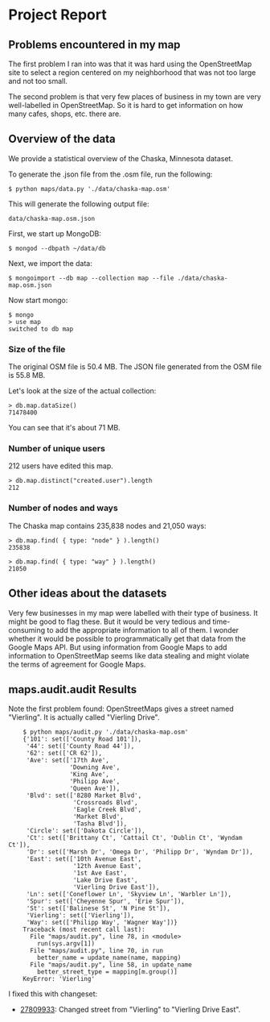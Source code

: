Project Report
==============

Problems encountered in my map
------------------------------

The first problem I ran into was that it was hard using the OpenStreetMap site to select a region centered on my neighborhood that was not too large and not too small.

The second problem is that very few places of business in my town are very well-labelled in OpenStreetMap.  So it is hard to get information on how many cafes, shops, etc. there are.

Overview of the data
--------------------

We provide a statistical overview of the Chaska, Minnesota dataset.

To generate the .json file from the .osm file, run the following:

    $ python maps/data.py './data/chaska-map.osm'

This will generate the following output file:

    data/chaska-map.osm.json

First, we start up MongoDB:

    $ mongod --dbpath ~/data/db

Next, we import the data:

    $ mongoimport --db map --collection map --file ./data/chaska-map.osm.json

Now start mongo:

    $ mongo
    > use map
    switched to db map


### Size of the file

The original OSM file is 50.4 MB.  The JSON file generated from the OSM file is 55.8 MB.

Let's look at the size of the actual collection:

    > db.map.dataSize()
    71478400

You can see that it's about 71 MB.

### Number of unique users

212 users have edited this map.  
             
    > db.map.distinct("created.user").length
    212

### Number of nodes and ways

The Chaska map contains 235,838 nodes and 21,050 ways:

    > db.map.find( { type: "node" } ).length()
    235838
    
    > db.map.find( { type: "way" } ).length()
    21050

Other ideas about the datasets
------------------------------

Very few businesses in my map were labelled with their type of business.  It might be good to flag these.  But it would be very tedious and time-consuming to add the appropriate information to all of them.  I wonder whether it would be possible to programmatically get that data from the Google Maps API.  But using information from Google Maps to add information to OpenStreetMap seems like data stealing and might violate the terms of agreement for Google Maps.

maps.audit.audit Results
------------------------------
Note the first problem found: OpenStreetMaps gives a street named "Vierling".  It is actually called "Vierling Drive".

        $ python maps/audit.py './data/chaska-map.osm'
        {'101': set(['County Road 101']),
         '44': set(['County Road 44']),
         '62': set(['CR 62']),
         'Ave': set(['17th Ave',
                     'Downing Ave',
                     'King Ave',
                     'Philipp Ave',
                     'Queen Ave']),
         'Blvd': set(['8280 Market Blvd',
                      'Crossroads Blvd',
                      'Eagle Creek Blvd',
                      'Market Blvd',
                      'Tasha Blvd']),
         'Circle': set(['Dakota Circle']),
         'Ct': set(['Brittany Ct', 'Cattail Ct', 'Dublin Ct', 'Wyndam Ct']),
         'Dr': set(['Marsh Dr', 'Omega Dr', 'Philipp Dr', 'Wyndam Dr']),
         'East': set(['10th Avenue East',
                      '12th Avenue East',
                      '1st Ave East',
                      'Lake Drive East',
                      'Vierling Drive East']),
         'Ln': set(['Coneflower Ln', 'Skyview Ln', 'Warbler Ln']),
         'Spur': set(['Cheyenne Spur', 'Erie Spur']),
         'St': set(['Balinese St', 'N Pine St']),
         'Vierling': set(['Vierling']),
         'Way': set(['Philipp Way', 'Wagner Way'])}
        Traceback (most recent call last):
          File "maps/audit.py", line 78, in <module>
            run(sys.argv[1])
          File "maps/audit.py", line 70, in run
            better_name = update_name(name, mapping)
          File "maps/audit.py", line 58, in update_name
            better_street_type = mapping[m.group()]
        KeyError: 'Vierling'

I fixed this with changeset:

* [27809933](http://www.openstreetmap.org/changeset/27809933): Changed street from "Vierling" to "Vierling Drive East".
